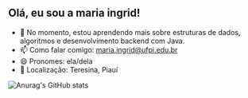 ## Olá, eu sou a maria ingrid!

- 🌱 No momento, estou aprendendo mais sobre estruturas de dados, algoritmos e desenvolvimento backend com Java.
- 📫 Como falar comigo: maria.ingrid@ufpi.edu.br
- 😄 Pronomes: ela/dela
- 📍 Localização: Teresina, Piauí

  
![Anurag's GitHub stats](https://github-readme-stats.vercel.app/api?username=mingridxs&show_icons=true&theme=radical)

<i class="devicon-c-original"></i>

            
